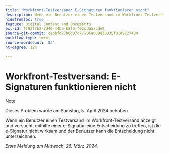 ```yaml
---
title: "Workfront-Testversand: E-Signaturen funktionieren nicht"
description: Wenn ein Benutzer einen Testversand im Workfront-Testversand anzeigt und versucht, mithilfe einer e-Signatur eine Entscheidung zu treffen, ist die e-Signatur nicht wirksam und der Benutzer kann die Entscheidung nicht unterzeichnen.
hidefromtoc: true
feature: Digital Content and Documents
exl-id: ff93f7b2-7d40-44ba-b8f6-f02cda5acde9
source-git-commit: cebbfd27b0d07c77706a609e38935f01d9727404
workflow-type: tm+mt
source-wordcount: '82'
ht-degree: 12%

---
```


# Workfront-Testversand: E-Signaturen funktionieren nicht

>[!NOTE]
>
>Dieses Problem wurde am Samstag, 5. April 2024 behoben.

<!--wf. wfp-->

Wenn ein Benutzer einen Testversand im Workfront-Testversand anzeigt und versucht, mithilfe einer e-Signatur eine Entscheidung zu treffen, ist die e-Signatur nicht wirksam und der Benutzer kann die Entscheidung nicht unterzeichnen.

_Erste Meldung am Mittwoch, 26. März 2024._
